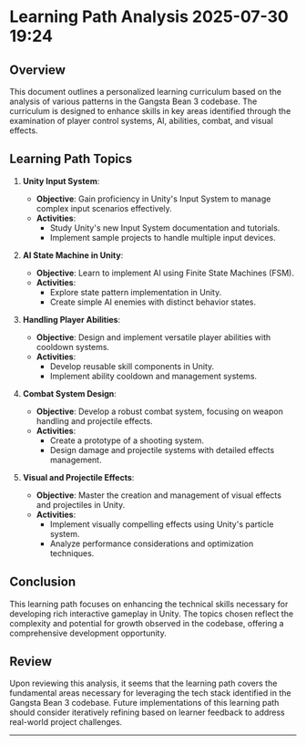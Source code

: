 # Learning Path Analysis 2025-07-30 19:24

## Overview
This document outlines a personalized learning curriculum based on the analysis of various patterns in the Gangsta Bean 3 codebase. The curriculum is designed to enhance skills in key areas identified through the examination of player control systems, AI, abilities, combat, and visual effects.

## Learning Path Topics

1. **Unity Input System**:
   - **Objective**: Gain proficiency in Unity's Input System to manage complex input scenarios effectively.
   - **Activities**:
     - Study Unity's new Input System documentation and tutorials.
     - Implement sample projects to handle multiple input devices.

2. **AI State Machine in Unity**:
   - **Objective**: Learn to implement AI using Finite State Machines (FSM).
   - **Activities**:
     - Explore state pattern implementation in Unity.
     - Create simple AI enemies with distinct behavior states.

3. **Handling Player Abilities**:
   - **Objective**: Design and implement versatile player abilities with cooldown systems.
   - **Activities**:
     - Develop reusable skill components in Unity.
     - Implement ability cooldown and management systems.

4. **Combat System Design**:
   - **Objective**: Develop a robust combat system, focusing on weapon handling and projectile effects.
   - **Activities**:
     - Create a prototype of a shooting system.
     - Design damage and projectile systems with detailed effects management.

5. **Visual and Projectile Effects**:
   - **Objective**: Master the creation and management of visual effects and projectiles in Unity.
   - **Activities**:
     - Implement visually compelling effects using Unity's particle system.
     - Analyze performance considerations and optimization techniques.

## Conclusion
This learning path focuses on enhancing the technical skills necessary for developing rich interactive gameplay in Unity. The topics chosen reflect the complexity and potential for growth observed in the codebase, offering a comprehensive development opportunity.

## Review
Upon reviewing this analysis, it seems that the learning path covers the fundamental areas necessary for leveraging the tech stack identified in the Gangsta Bean 3 codebase. Future implementations of this learning path should consider iteratively refining based on learner feedback to address real-world project challenges.

---
